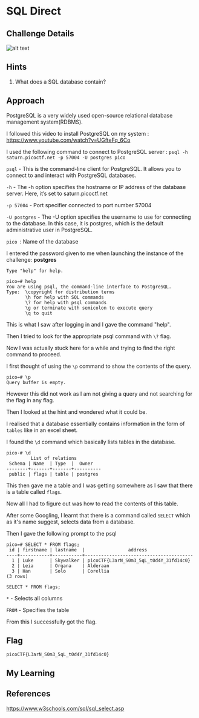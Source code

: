 # SQL Direct

## Challenge Details

![alt text](image.png)

## Hints

1. What does a SQL database contain?

## Approach

PostgreSQL is a very widely used open-source relational database management system(RDBMS).

I followed this video to install PostgreSQL on my system : https://www.youtube.com/watch?v=UGfteFq_6Co

I used the following command to connect to PostgreSQL server : `psql -h saturn.picoctf.net -p 57004 -U postgres pico`

`psql` -  This is the command-line client for PostgreSQL. It allows you to connect to and interact with PostgreSQL databases.

`-h` -  The -h option specifies the hostname or IP address of the database server. Here, it’s set to saturn.picoctf.net

`-p 57004` - Port specifier connected to port number 57004

`-U postgres` - The -U option specifies the username to use for connecting to the database. In this case, it is postgres, which is the default administrative user in PostgreSQL.

`pico `: Name of the database

I entered the password given to me when launching the instance of the challenge: **postgres**

``` 
Type "help" for help.

pico=# help
You are using psql, the command-line interface to PostgreSQL.
Type:  \copyright for distribution terms
       \h for help with SQL commands
       \? for help with psql commands
       \g or terminate with semicolon to execute query
       \q to quit
```

This is what I saw after logging in and I gave the command "help".

Then I tried to look for the appropriate psql command with `\?` flag.

Now I was actually stuck here for a while and trying to find the right command to proceed.

I first thought of using the `\p` command to show the contents of the query.
```
pico=# \p
Query buffer is empty.
```
However this did not work as I am not giving a query and not searching for the flag in any flag.

Then I looked at the hint and wondered what it could be.

I realised that a database essentially contains information in the form of `tables` like in an excel sheet.

I found the `\d` command which basically lists tables in the database.

``` 
pico-# \d
         List of relations
 Schema | Name  | Type  |  Owner
--------+-------+-------+----------
 public | flags | table | postgres

 ```

 This then gave me a table and I was getting somewhere as I saw that there is a table called `flags`.

 Now all I had to figure out was how to read the contents of this table.

 After some Googling, I learnt that there is a command called `SELECT` which as it's name suggest, selects data from a database.

Then I gave the following prompt to the psql 

``` 
pico=# SELECT * FROM flags;
 id | firstname | lastname  |                address
----+-----------+-----------+----------------------------------------
  1 | Luke      | Skywalker | picoCTF{L3arN_S0m3_5qL_t0d4Y_31fd14c0}
  2 | Leia      | Organa    | Alderaan
  3 | Han       | Solo      | Corellia
(3 rows)
```

`SELECT * FROM flags;`

`*` - Selects all columns

`FROM` - Specifies the table 

From this I successfully got the flag.

## Flag

`picoCTF{L3arN_S0m3_5qL_t0d4Y_31fd14c0}`

## My Learning



## References

https://www.w3schools.com/sql/sql_select.asp
